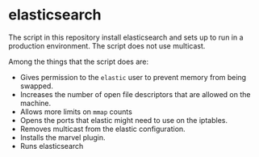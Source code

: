 # elasticsearch
The script in this repository install elasticsearch and sets up to run in a production environment.  The script does not use multicast.

Among the things that the script does are:
- Gives permission to the `elastic` user to prevent memory from being swapped.
- Increases the number of open file descriptors that are allowed on the machine.
- Allows more limits on `mmap` counts
- Opens the ports that elastic might need to use on the iptables.
- Removes multicast from the elastic configuration.
- Installs the marvel plugin.
- Runs elasticsearch
